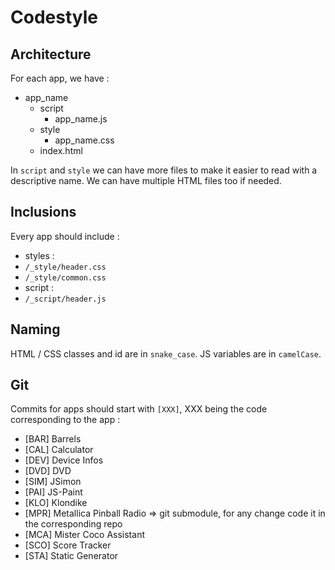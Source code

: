 # Codestyle

## Architecture
For each app, we have :
 + app_name
 	+ script
 		+ app_name.js
 	+ style
 		+ app_name.css
 	+ index.html

In `script` and `style` we can have more files to make it easier to read with a descriptive name.
We can have multiple HTML files too if needed.

## Inclusions
Every app should include :
 + styles :
  + `/_style/header.css`
  + `/_style/common.css`
 + script :
  + `/_script/header.js`

## Naming
HTML / CSS classes and id are in `snake_case`.
JS variables are in `camelCase`.

## Git
Commits for apps should start with `[XXX]`, XXX being the code corresponding to the app :
 + [BAR] Barrels
 + [CAL] Calculator
 + [DEV] Device Infos
 + [DVD] DVD
 + [SIM] JSimon
 + [PAI] JS-Paint
 + [KLO] Klondike
 + [MPR] Metallica Pinball Radio => git submodule, for any change code it in the corresponding repo
 + [MCA] Mister Coco Assistant
 + [SCO] Score Tracker
 + [STA] Static Generator